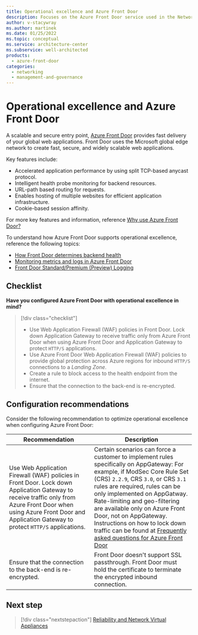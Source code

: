 ```yaml
---
title: Operational excellence and Azure Front Door
description: Focuses on the Azure Front Door service used in the Networking solution to provide best-practice and configuration recommendations related to Operational excellence.
author: v-stacywray
ms.author: martinek
ms.date: 01/25/2022
ms.topic: conceptual
ms.service: architecture-center
ms.subservice: well-architected
products:
  - azure-front-door
categories:
  - networking
  - management-and-governance
---
```


# Operational excellence and Azure Front Door

A scalable and secure entry point, [Azure Front Door](/azure/frontdoor/) provides fast delivery of your global web applications. Front Door uses the Microsoft global edge network to create fast, secure, and widely scalable web applications.

Key features include:

- Accelerated application performance by using split TCP-based anycast protocol.
- Intelligent health probe monitoring for backend resources.
- URL-path based routing for requests.
- Enables hosting of multiple websites for efficient application infrastructure.
- Cookie-based session affinity.

For more key features and information, reference [Why use Azure Front Door?](/azure/frontdoor/front-door-overview#why-use-azure-front-door)

To understand how Azure Front Door supports operational excellence, reference the following topics:

- [How Front Door determines backend health](/azure/frontdoor/front-door-health-probes#how-front-door-determines-backend-health)
- [Monitoring metrics and logs in Azure Front Door](/azure/frontdoor/front-door-diagnostics)
- [Front Door Standard/Premium (Preview) Logging](/azure/frontdoor/standard-premium/how-to-logs)

## Checklist

**Have you configured Azure Front Door with operational excellence in mind?**

> [!div class="checklist"]
> - Use Web Application Firewall (WAF) policies in Front Door. Lock down Application Gateway to receive traffic only from Azure Front Door when using Azure Front Door and Application Gateway to protect `HTTP/S` applications.
> - Use Azure Front Door Web Application Firewall (WAF) policies to provide global protection across Azure regions for inbound `HTTP/S` connections to a *Landing Zone*.
> - Create a rule to block access to the health endpoint from the internet.
> - Ensure that the connection to the back-end is re-encrypted.

## Configuration recommendations

Consider the following recommendation to optimize operational excellence when configuring Azure Front Door:

|Recommendation|Description|
|--------------|-----------|
|Use Web Application Firewall (WAF) policies in Front Door. Lock down Application Gateway to receive traffic only from Azure Front Door when using Azure Front Door and Application Gateway to protect `HTTP/S` applications.|Certain scenarios can force a customer to implement rules specifically on AppGateway: For example, if ModSec Core Rule Set (CRS) `2.2.9`, CRS `3.0`, or CRS `3.1` rules are required, rules can be only implemented on AppGatway. Rate-limiting and geo-filtering are available only on Azure Front Door, not on AppGateway. Instructions on how to lock down traffic can be found at [Frequently asked questions for Azure Front Door](/azure/frontdoor/front-door-faq#how-do-i-lock-down-the-access-to-my-backend-to-only-azure-front-door)|
|Ensure that the connection to the back-end is re-encrypted.|Front Door doesn't support SSL passthrough. Front Door must hold the certificate to terminate the encrypted inbound connection.|

## Next step

> [!div class="nextstepaction"]
> [Reliability and Network Virtual Appliances](../network-virtual-appliances/reliability.md)
